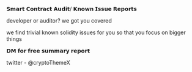 𝗦𝗺𝗮𝗿𝘁 𝗖𝗼𝗻𝘁𝗿𝗮𝗰𝘁 𝗔𝘂𝗱𝗶𝘁/ 𝗞𝗻𝗼𝘄𝗻 𝗜𝘀𝘀𝘂𝗲 𝗥𝗲𝗽𝗼𝗿𝘁𝘀

developer or auditor? we got you covered

we find trivial known solidity issues for you so that you focus on bigger things

𝗗𝗠 𝗳𝗼𝗿 𝗳𝗿𝗲𝗲 𝘀𝘂𝗺𝗺𝗮𝗿𝘆 𝗿𝗲𝗽𝗼𝗿𝘁

twitter - @cryptoThemeX
